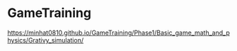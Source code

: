 # GameTraining
https://minhat0810.github.io/GameTraining/Phase1/Basic_game_math_and_physics/Grativy_simulation/